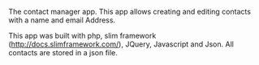 The contact manager app.  This app allows creating and editing contacts with a name and email Address.  

This app was built with php, slim framework (http://docs.slimframework.com/), JQuery, Javascript and Json.  All contacts are stored in a json file.
